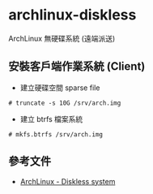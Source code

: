 # archlinux-diskless
ArchLinux 無硬碟系統 (遠端派送)

## 安裝客戶端作業系統 (Client)
- 建立硬碟空間 sparse file
```
# truncate -s 10G /srv/arch.img
```
- 建立 btrfs 檔案系統
```
# mkfs.btrfs /srv/arch.img
```

## 參考文件
- [ArchLinux - Diskless system](https://wiki.archlinux.org/index.php/Diskless_system)
